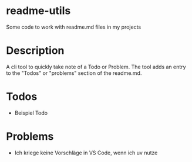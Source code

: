 # readme-utils
Some code to work with readme.md files in my projects
# Description
A cli tool to quickly take note of a Todo or Problem. The tool adds an entry to the 
"Todos" or "problems" section of the readme.md. 
# Todos 
- Beispiel Todo
# Problems
- Ich kriege keine Vorschläge in VS Code, wenn ich uv nutze
